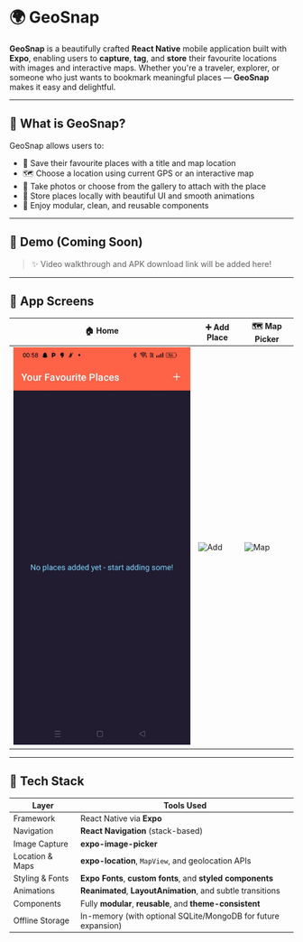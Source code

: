 # 🌍 GeoSnap

**GeoSnap** is a beautifully crafted **React Native** mobile application built with **Expo**, enabling users to **capture**, **tag**, and **store** their favourite locations with images and interactive maps. Whether you're a traveler, explorer, or someone who just wants to bookmark meaningful places — **GeoSnap** makes it easy and delightful.

---

## 📸 What is GeoSnap?

GeoSnap allows users to:

- 📍 Save their favourite places with a title and map location
- 🗺️ Choose a location using current GPS or an interactive map
- 📸 Take photos or choose from the gallery to attach with the place
- 🧠 Store places locally with beautiful UI and smooth animations
- 🧩 Enjoy modular, clean, and reusable components

---

## 🚀 Demo (Coming Soon)

> ✨ Video walkthrough and APK download link will be added here!

---

## 📱 App Screens

| 🏠 Home | ➕ Add Place | 🗺️ Map Picker |
|--------|-------------|---------------|
| ![Home](./assets/screenshots/home.jpg) | ![Add](./assets/screenshots/selectplace.png) | ![Map](./assets/screenshots/map.jng) |

---

## 🔧 Tech Stack

| Layer | Tools Used |
|-------|------------|
| Framework | React Native via **Expo** |
| Navigation | **React Navigation** (stack-based) |
| Image Capture | **expo-image-picker** |
| Location & Maps | **expo-location**, `MapView`, and geolocation APIs |
| Styling & Fonts | **Expo Fonts**, **custom fonts**, and **styled components** |
| Animations | **Reanimated**, **LayoutAnimation**, and subtle transitions |
| Components | Fully **modular**, **reusable**, and **theme-consistent** |
| Offline Storage | In-memory (with optional SQLite/MongoDB for future expansion) |
